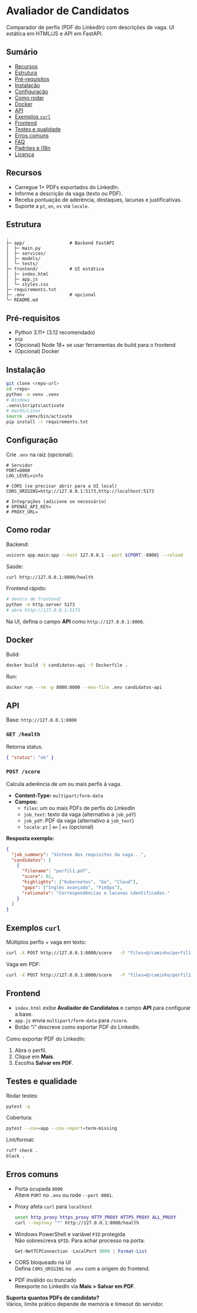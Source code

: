 # Avaliador de Candidatos

Comparador de perfis (PDF do LinkedIn) com descrições de vaga. UI estática em HTML/JS e API em FastAPI.

## Sumário
- [Recursos](#recursos)
- [Estrutura](#estrutura)
- [Pré-requisitos](#pré-requisitos)
- [Instalação](#instalação)
- [Configuração](#configuração)
- [Como rodar](#como-rodar)
- [Docker](#docker)
- [API](#api)
- [Exemplos `curl`](#exemplos-curl)
- [Frontend](#frontend)
- [Testes e qualidade](#testes-e-qualidade)
- [Erros comuns](#erros-comuns)
- [FAQ](#faq)
- [Padrões e i18n](#padrões-e-i18n)
- [Licença](#licença)

## Recursos
- Carregue 1+ PDFs exportados do LinkedIn.
- Informe a descrição da vaga (texto ou PDF).
- Receba pontuação de aderência, destaques, lacunas e justificativas.
- Suporte a `pt`, `en`, `es` via `locale`.

## Estrutura
```
.
├─ app/                 # Backend FastAPI
│  ├─ main.py
│  ├─ services/
│  ├─ models/
│  └─ tests/
├─ frontend/            # UI estática
│  ├─ index.html
│  ├─ app.js
│  └─ styles.css
├─ requirements.txt
├─ .env                 # opcional
└─ README.md
```

## Pré-requisitos
- Python 3.11+ (3.12 recomendado)
- `pip`
- (Opcional) Node 18+ se usar ferramentas de build para o frontend
- (Opcional) Docker

## Instalação
```bash
git clone <repo-url>
cd <repo>
python -m venv .venv
# Windows
.venv\Scripts\activate
# macOS/Linux
source .venv/bin/activate
pip install -r requirements.txt
```

## Configuração
Crie `.env` na raiz (opcional):
```dotenv
# Servidor
PORT=8000
LOG_LEVEL=info

# CORS (se precisar abrir para a UI local)
CORS_ORIGINS=http://127.0.0.1:5173,http://localhost:5173

# Integrações (adicione se necessário)
# OPENAI_API_KEY=
# PROXY_URL=
```

## Como rodar
Backend:
```bash
uvicorn app.main:app --host 127.0.0.1 --port ${PORT:-8000} --reload
```

Saúde:
```bash
curl http://127.0.0.1:8000/health
```

Frontend rápido:
```bash
# dentro de frontend/
python -m http.server 5173
# abra http://127.0.0.1:5173
```
Na UI, defina o campo **API** como `http://127.0.0.1:8000`.

## Docker
Build:
```bash
docker build -t candidatos-api -f Dockerfile .
```
Run:
```bash
docker run --rm -p 8000:8000 --env-file .env candidatos-api
```

## API
Base: `http://127.0.0.1:8000`

### `GET /health`
Retorna status.
```json
{ "status": "ok" }
```

### `POST /score`
Calcula aderência de um ou mais perfis à vaga.

- **Content-Type:** `multipart/form-data`
- **Campos:**
  - `files`: um ou mais PDFs de perfis do LinkedIn
  - `job_text`: texto da vaga (alternativo a `job_pdf`)
  - `job_pdf`: PDF da vaga (alternativo a `job_text`)
  - `locale`: `pt` | `en` | `es` (opcional)

**Resposta exemplo:**
```json
{
  "job_summary": "Síntese dos requisitos da vaga...",
  "candidates": [
    {
      "filename": "perfil1.pdf",
      "score": 82,
      "highlights": ["Kubernetes", "Go", "Cloud"],
      "gaps": ["Inglês avançado", "FinOps"],
      "rationale": "Correspondências e lacunas identificadas."
    }
  ]
}
```

## Exemplos `curl`
Múltiplos perfis + vaga em texto:
```bash
curl -X POST http://127.0.0.1:8000/score   -F "files=@/caminho/perfil1.pdf"   -F "files=@/caminho/perfil2.pdf"   -F 'job_text=Procuramos DevOps com Kubernetes, Go e Cloud...'   -F "locale=pt"
```

Vaga em PDF:
```bash
curl -X POST http://127.0.0.1:8000/score   -F "files=@/caminho/perfil1.pdf"   -F "job_pdf=@/caminho/vaga.pdf"   -F "locale=pt"
```

## Frontend
- `index.html` exibe **Avaliador de Candidatos** e campo **API** para configurar a base.
- `app.js` envia `multipart/form-data` para `/score`.
- Botão “ℹ︎” descreve como exportar PDF do LinkedIn.

Como exportar PDF do LinkedIn:
1. Abra o perfil.
2. Clique em **Mais**.
3. Escolha **Salvar em PDF**.

## Testes e qualidade
Rodar testes:
```bash
pytest -q
```
Cobertura:
```bash
pytest --cov=app --cov-report=term-missing
```
Lint/format:
```bash
ruff check .
black .
```

## Erros comuns
- Porta ocupada `8000`  
  Altere `PORT` no `.env` ou rode `--port 8001`.

- Proxy afeta `curl` para `localhost`  
  ```bash
  unset http_proxy https_proxy HTTP_PROXY HTTPS_PROXY ALL_PROXY
  curl --noproxy "*" http://127.0.0.1:8000/health
  ```

- Windows PowerShell e variável `PID` protegida  
  Não sobrescreva `$PID`. Para achar processo na porta:
  ```powershell
  Get-NetTCPConnection -LocalPort 8000 | Format-List
  ```

- CORS bloqueado na UI  
  Defina `CORS_ORIGINS` no `.env` com a origem do frontend.

- PDF inválido ou truncado  
  Reexporte no LinkedIn via **Mais > Salvar em PDF**.

**Suporta quantos PDFs de candidato?**  
Vários, limite prático depende de memória e timeout do servidor.
